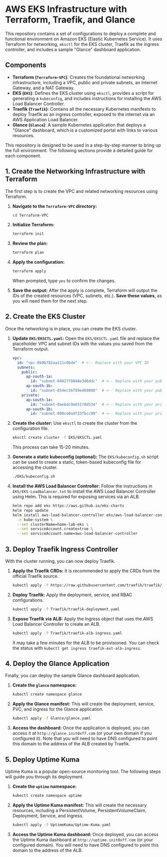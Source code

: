 # AWS EKS Infrastructure with Terraform, Traefik, and Glance

This repository contains a set of configurations to deploy a complete and functional environment on Amazon EKS (Elastic Kubernetes Service). It uses Terraform for networking, `eksctl` for the EKS cluster, Traefik as the ingress controller, and includes a sample "Glance" dashboard application.

## Components

- **Terraform (`Terraform-VPC`)**: Creates the foundational networking infrastructure, including a VPC, public and private subnets, an Internet Gateway, and a NAT Gateway.
- **EKS (`EKS`)**: Defines the EKS cluster using `eksctl`, provides a script for generating a `kubeconfig`, and includes instructions for installing the AWS Load Balancer Controller.
- **Traefik (`Traefik`)**: Contains all the necessary Kubernetes manifests to deploy Traefik as an ingress controller, exposed to the internet via an AWS Application Load Balancer.
- **Glance (`Glance`)**: A sample Kubernetes application that deploys a "Glance" dashboard, which is a customized portal with links to various resources.

This repository is designed to be used in a step-by-step manner to bring up the full environment. The following sections provide a detailed guide for each component.

## 1. Create the Networking Infrastructure with Terraform

The first step is to create the VPC and related networking resources using Terraform.

1.  **Navigate to the `Terraform-VPC` directory:**
    ```bash
    cd Terraform-VPC
    ```

2.  **Initialize Terraform:**
    ```bash
    terraform init
    ```

3.  **Review the plan:**
    ```bash
    terraform plan
    ```

4.  **Apply the configuration:**
    ```bash
    terraform apply
    ```

    When prompted, type `yes` to confirm the changes.

5.  **Save the output:**
    After the apply is complete, Terraform will output the IDs of the created resources (VPC, subnets, etc.). **Save these values**, as you will need them for the next step.

## 2. Create the EKS Cluster

Once the networking is in place, you can create the EKS cluster.

1.  **Update `EKS/EKSCTL.yaml`:**
    Open the `EKS/EKSCTL.yaml` file and replace the placeholder VPC and subnet IDs with the values you saved from the Terraform output.

    ```yaml
    vpc:
      id: "vpc-0b9b782aa111c0bde"  # <-- Replace with your VPC ID
      subnets:
        public:
          ap-south-1a:
            id: "subnet-04027f0848e3d6ddc"  # <-- Replace with your public subnet ID
          ap-south-1b:
            id: "subnet-054ec56f89ed69000"  # <-- Replace with your public subnet ID
        private:
          ap-south-1a:
            id: "subnet-0aebdc9e65178d534"  # <-- Replace with your private subnet ID
          ap-south-1b:
            id: "subnet-080ce0a4f33fbcc99"  # <-- Replace with your private subnet ID
    ```

2.  **Create the cluster:**
    Use `eksctl` to create the cluster from the configuration file.
    ```bash
    eksctl create cluster -f EKS/EKSCTL.yaml
    ```
    This process can take 15-20 minutes.

3.  **Generate a static kubeconfig (optional):**
    The `EKS/kubeconfig.sh` script can be used to create a static, token-based kubeconfig file for accessing the cluster.
    ```bash
    ./EKS/kubeconfig.sh
    ```

4.  **Install the AWS Load Balancer Controller:**
    Follow the instructions in `EKS/EKS-Loadbalancer.txt` to install the AWS Load Balancer Controller using Helm. This is required for exposing services via an ALB.
    ```bash
    helm repo add eks https://aws.github.io/eks-charts
    helm repo update
    helm install aws-load-balancer-controller eks/aws-load-balancer-controller \
      -n kube-system \
      --set clusterName=home-lab-eks \
      --set serviceAccount.create=true \
      --set serviceAccount.name=aws-load-balancer-controller
    ```

## 3. Deploy Traefik Ingress Controller

With the cluster running, you can now deploy Traefik.

1.  **Apply the Traefik CRDs:**
    It is recommended to apply the CRDs from the official Traefik source.
    ```bash
    kubectl apply -f https://raw.githubusercontent.com/traefik/traefik/v3.5/docs/content/reference/dynamic-configuration/kubernetes-crd-definition-v1.yml
    ```

2.  **Deploy Traefik:**
    Apply the deployment, service, and RBAC configurations.
    ```bash
    kubectl apply -f Traefik/traefik-deployment.yaml
    ```

3.  **Expose Traefik via ALB:**
    Apply the Ingress object that uses the AWS Load Balancer Controller to create an ALB.
    ```bash
    kubectl apply -f Traefik/traefik-alb-ingress.yaml
    ```
    It may take a few minutes for the ALB to be provisioned. You can check the status with `kubectl get ingress traefik-ext-alb-ingress`.

## 4. Deploy the Glance Application

Finally, you can deploy the sample Glance dashboard application.

1.  **Create the `glance` namespace:**
    ```bash
    kubectl create namespace glance
    ```

2.  **Apply the Glance manifest:**
    This will create the deployment, service, PVC, and ingress for the Glance application.
    ```bash
    kubectl apply -f Glance/glance.yaml
    ```

3.  **Access the dashboard:**
    Once the application is deployed, you can access it at `http://glance.init0xff.com` (or your own domain if you configured it). Note that you will need to have DNS configured to point this domain to the address of the ALB created by Traefik.

## 5. Deploy Uptime Kuma

Uptime Kuma is a popular open-source monitoring tool. The following steps will guide you through its deployment.

1.  **Create the `uptime` namespace:**
    ```bash
    kubectl create namespace uptime
    ```

2.  **Apply the Uptime Kuma manifest:**
    This will create the necessary resources, including a PersistentVolume, PersistentVolumeClaim, Deployment, Service, and Ingress.
    ```bash
    kubectl apply -f UptimeKuma/Uptime-Kuma.yaml
    ```

3.  **Access the Uptime Kuma dashboard:**
    Once deployed, you can access the Uptime Kuma dashboard at `http://uptime.init0xff.com` (or your configured domain). You will need to have DNS configured to point this domain to the address of the ALB.
